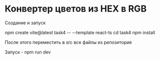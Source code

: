 # Конвертер цветов из HEX в RGB

Создание и запуск 

npm create vite@latest task4 -- --template react-ts
cd task4
npm install

После этого переместить в src все файлы из репозитория 

Запуск - npm run dev
